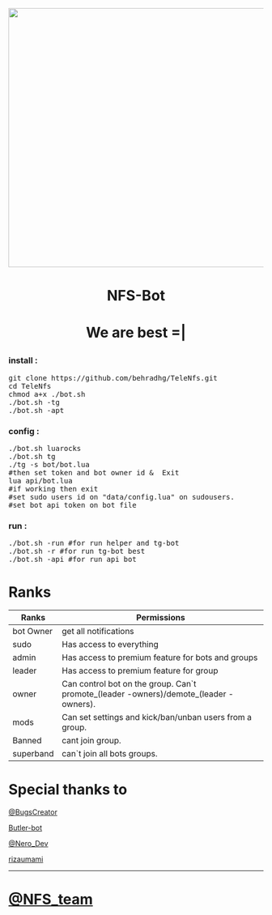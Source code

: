 
<p align="center"> <img src="http://icons.iconarchive.com/icons/3xhumed/mega-games-pack-35/512/NFSShift-logo-2-icon.png" width="512">
<h1><p align="center">NFS-Bot
<h1><p align="center">We are best =|

<h3 align="left"> <strong>install :</strong>
</h3>

<pre>
<span>git clone https://github.com/behradhg/TeleNfs.git</span>
<span>cd TeleNfs</span>
<span>chmod a+x ./bot.sh</span>
<span>./bot.sh -tg</span>
<span>./bot.sh -apt</span>
</pre>


<h3 align="left"> <strong>config :</strong>
</h3>
<pre>
<span>./bot.sh luarocks</span>
<span>./bot.sh tg</span>
<span>./tg -s bot/bot.lua</span>
#then set token and bot owner id & 	Exit
<span>lua api/bot.lua</span>
#if working then exit
#set sudo users id on "data/config.lua" on sudousers.
#set bot api token on bot file
</pre>


<h3 align="left"> <strong>run :</strong>
</h3>
<pre>
<span>./bot.sh -run #for run helper and tg-bot</span>
<span>./bot.sh -r #for run tg-bot best</span>
<span>./bot.sh -api #for run api bot</span>
</pre>

# Ranks

 Ranks | Permissions      |
------ | ---------------- |
 bot Owner | get all notifications
 sudo | Has access to everything
 admin | Has access to premium feature for bots and groups
 leader | Has access to premium feature for group
 owner | Can control bot on the group. Can`t promote_(leader -owners)/demote_(leader -owners).
 mods | Can set settings and kick/ban/unban users from a group.
 Banned | cant join group.
 superband | can`t join all bots groups.

# Special thanks to
[@BugsCreator](https://telegram.me/BugsCreator)


[Butler-bot](https://github.com/RememberTheAir/GroupButler)


[@Nero_Dev](https://telegram.me/Nero_Dev)


[rizaumami](https://github.com/rizaumami)


* * *

# [@NFS_team](https://telegram.me/NFS_team)
